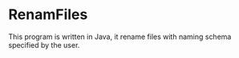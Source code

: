 # RenamFiles
This program is written in Java, it rename files with naming schema specified by the user.
